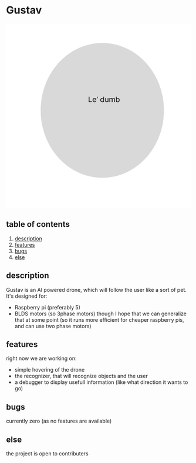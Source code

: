 # Gustav

<img src="Frame 1 3.svg">
<p this is only temporary. we'll get a proper logo soon.>

## table of contents
1. [description](#description)
2. [features](#description)
3. [bugs](#bugs)
4. [else](#else)


## description
Gustav is an AI powered drone, which will follow the user like a sort of pet. It's designed for:
- Raspberry pi (preferably 5)
- BLDS motors (so 3phase motors)
though I hope that we can generalize that at some point (so it runs more efficient for cheaper raspberry pis, and can use two phase motors)


## features
right now we are working on:
- simple hovering of the drone
- the recognizer, that will recognize objects and the user
- a debugger to display usefull information (like what direction it wants to go)


## bugs
currently zero (as no features are available)


## else
the project is open to contributers